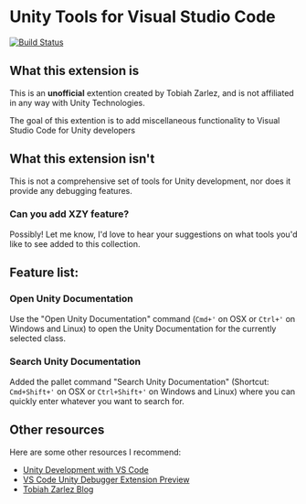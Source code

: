 # Unity Tools for Visual Studio Code
[![Build Status](https://travis-ci.org/TobiahZ/unity-tools.svg?branch=master)](https://travis-ci.org/TobiahZ/unity-tools)
## What this extension is

This is an **unofficial** extention created by Tobiah Zarlez, and is not affiliated in any way with Unity Technologies. 

The goal of this extention is to add miscellaneous functionality to Visual Studio Code for Unity developers

## What this extension isn't

This is not a comprehensive set of tools for Unity development, nor does it provide any debugging features.

### Can you add XZY feature?

Possibly! Let me know, I'd love to hear your suggestions on what tools you'd like to see added to this collection.

## Feature list:
### Open Unity Documentation
Use the "Open Unity Documentation" command (`Cmd+'` on OSX or `Ctrl+'` on Windows and Linux) to open the Unity Documentation for the currently selected class.

### Search Unity Documentation
Added the pallet command "Search Unity Documentation" (Shortcut: `Cmd+Shift+'` on OSX or `Ctrl+Shift+'` on Windows and Linux) where you can quickly enter whatever you want to search for.

## Other resources

Here are some other resources I recommend:

* [Unity Development with VS Code](https://code.visualstudio.com/docs/runtimes/unity)
* [VS Code Unity Debugger Extension Preview](http://forum.unity3d.com/threads/vs-code-unity-debugger-extension-preview.369775/)
* [Tobiah Zarlez Blog](http://www.TobiahZ.com)
